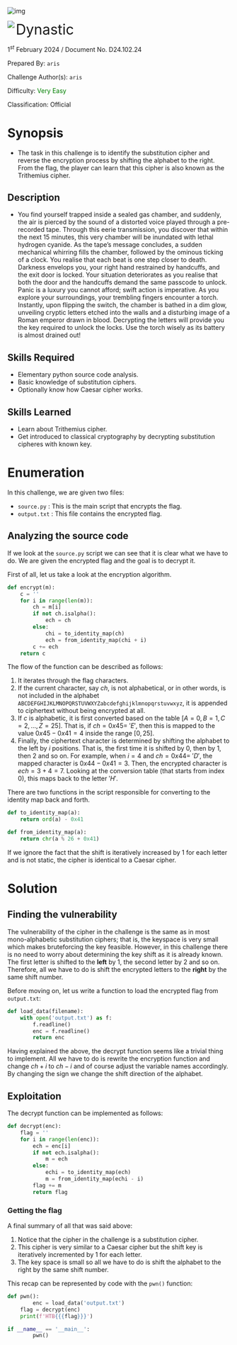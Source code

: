 ![img](../../../../../assets/banner.png)

<img src='../../../../../assets/htb.png' align=left /><font 
size='6'>Dynastic</font>

1$^{st}$ February 2024 / Document No. D24.102.24

Prepared By: `aris`

Challenge Author(s): `aris`

Difficulty: <font color=green>Very Easy</font>

Classification: Official

# Synopsis

- The task in this challenge is to identify the substitution cipher and reverse the encryption process by shifting the alphabet to the right. From the flag, the player can learn that this cipher is also known as the Trithemius cipher.

## Description

- You find yourself trapped inside a sealed gas chamber, and suddenly, the air is pierced by the sound of a distorted voice played through a pre-recorded tape. Through this eerie transmission, you discover that within the next 15 minutes, this very chamber will be inundated with lethal hydrogen cyanide. As the tape’s message concludes, a sudden mechanical whirring fills the chamber, followed by the ominous ticking of a clock. You realise that each beat is one step closer to death. Darkness envelops you, your right hand restrained by handcuffs, and the exit door is locked. Your situation deteriorates as you realise that both the door and the handcuffs demand the same passcode to unlock. Panic is a luxury you cannot afford; swift action is imperative. As you explore your surroundings, your trembling fingers encounter a torch. Instantly, upon flipping the switch, the chamber is bathed in a dim glow, unveiling cryptic letters etched into the walls and a disturbing image of a Roman emperor drawn in blood. Decrypting the letters will provide you the key required to unlock the locks. Use the torch wisely as its battery is almost drained out!


## Skills Required

- Elementary python source code analysis.
- Basic knowledge of substitution ciphers.
- Optionally know how Caesar cipher works.

## Skills Learned

- Learn about Trithemius cipher.
- Get introduced to classical cryptography by decrypting substitution cipheres with known key.

# Enumeration

In this challenge, we are given two files:

- `source.py` : This is the main script that encrypts the flag.
- `output.txt` : This file contains the encrypted flag.

## Analyzing the source code

If we look at the `source.py` script we can see that it is clear what we have to do. We are given the encrypted flag and the goal is to decrypt it.

First of all, let us take a look at the encryption algorithm.

```python
def encrypt(m):
    c = ''
    for i in range(len(m)):
        ch = m[i]
        if not ch.isalpha():
            ech = ch
        else:
            chi = to_identity_map(ch)
            ech = from_identity_map(chi + i)
        c += ech
    return c
```

The flow of the function can be described as follows:

1. It iterates through the flag characters.
2. If the current character, say $ch$, is not alphabetical, or in other words, is not included in the alphabet `ABCDEFGHIJKLMNOPQRSTUVWXYZabcdefghijklmnopqrstuvwxyz`, it is appended to ciphertext without being encrypted at all.
3. If $c$ is alphabetic, it is first converted based on the table $[A=0, B=1, C=2, ..., Z=25]$. That is, if $ch = 0x45 = \ 'E'$, then this is mapped to the value $0x45 - 0x41 = 4$ inside the range $[0, 25]$.
4. Finally, the ciphertext character is determined by shifting the alphabet to the left by $i$ positions. That is, the first time it is shifted by $0$, then by $1$, then $2$ and so on. For example, when $i = 4$ and $ch =0x44 = \ 'D'$, the mapped character is $0x44 - 0x41 = 3$. Then, the encrypted character is $ech = 3 + 4 = 7$. Looking at the conversion table (that starts from index 0), this maps back to the letter $'H'$.

There are two functions in the script responsible for converting to the identity map back and forth.

```python
def to_identity_map(a):
    return ord(a) - 0x41

def from_identity_map(a):
    return chr(a % 26 + 0x41)
```

If we ignore the fact that the shift is iteratively increased by 1 for each letter and is not static, the cipher is identical to a Caesar cipher.

# Solution

## Finding the vulnerability

The vulnerability of the cipher in the challenge is the same as in most mono-alphabetic substitution ciphers; that is, the keyspace is very small which makes bruteforcing the key feasible. However, in this challenge there is no need to worry about determining the key shift as it is already known. The first letter is shifted to the **left** by 1, the second letter by 2 and so on. Therefore, all we have to do is shift the encrypted letters to the **right** by the same shift number.

Before moving on, let us write a function to load the encrypted flag from `output.txt`:

```python
def load_data(filename):
    with open('output.txt') as f:
        f.readline()
        enc = f.readline()
		return enc
```

Having explained the above, the decrypt function seems like a trivial thing to implement. All we have to do is rewrite the encryption function and change $ch + i$ to $ch - i$ and of course adjust the variable names accordingly. By changing the sign we change the shift direction of the alphabet.

## Exploitation

The decrypt function can be implemented as follows:

```python
def decrypt(enc):
    flag = ''
    for i in range(len(enc)):
        ech = enc[i]
        if not ech.isalpha():
            m = ech
        else:
            echi = to_identity_map(ech)
            m = from_identity_map(echi - i)
        flag += m
		return flag
```

### Getting the flag

A final summary of all that was said above:

1. Notice that the cipher in the challenge is a substitution cipher.
2. This cipher is very similar to a Caesar cipher but the shift key is iteratively incremented by 1 for each letter.
3. The key space is small so all we have to do is shift the alphabet to the right by the same shift number.

This recap can be represented by code with the `pwn()` function:

```python
def pwn():
		enc = load_data('output.txt')
    flag = decrypt(enc)
    print(f'HTB{{{flag}}}')

if __name__ == '__main__':
		pwn()
```
